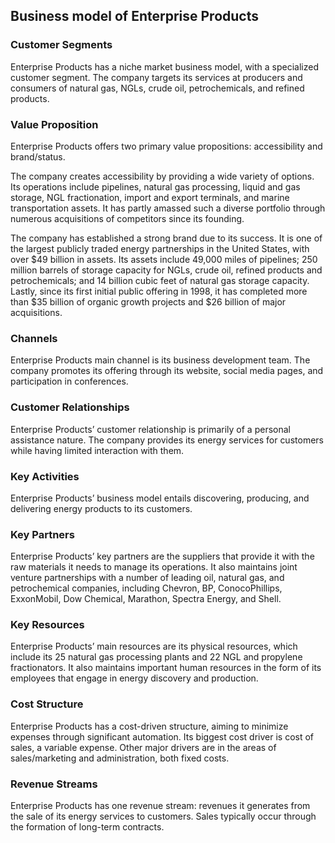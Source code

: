 Business model of Enterprise Products
-------------------------------------

 ### Customer Segments

 Enterprise Products has a niche market business model, with a specialized customer segment. The company targets its services at producers and consumers of natural gas, NGLs, crude oil, petrochemicals, and refined products.

 ### Value Proposition

 Enterprise Products offers two primary value propositions: accessibility and brand/status.

 The company creates accessibility by providing a wide variety of options. Its operations include pipelines, natural gas processing, liquid and gas storage, NGL fractionation, import and export terminals, and marine transportation assets. It has partly amassed such a diverse portfolio through numerous acquisitions of competitors since its founding.

 The company has established a strong brand due to its success. It is one of the largest publicly traded energy partnerships in the United States, with over $49 billion in assets. Its assets include 49,000 miles of pipelines; 250 million barrels of storage capacity for NGLs, crude oil, refined products and petrochemicals; and 14 billion cubic feet of natural gas storage capacity. Lastly, since its first initial public offering in 1998, it has completed more than $35 billion of organic growth projects and $26 billion of major acquisitions.

 ### Channels

 Enterprise Products main channel is its business development team. The company promotes its offering through its website, social media pages, and participation in conferences.

 ### Customer Relationships

 Enterprise Products’ customer relationship is primarily of a personal assistance nature. The company provides its energy services for customers while having limited interaction with them.

 ### Key Activities

 Enterprise Products’ business model entails discovering, producing, and delivering energy products to its customers.

 ### Key Partners

 Enterprise Products’ key partners are the suppliers that provide it with the raw materials it needs to manage its operations. It also maintains joint venture partnerships with a number of leading oil, natural gas, and petrochemical companies, including Chevron, BP, ConocoPhillips, ExxonMobil, Dow Chemical, Marathon, Spectra Energy, and Shell.

 ### Key Resources

 Enterprise Products’ main resources are its physical resources, which include its 25 natural gas processing plants and 22 NGL and propylene fractionators. It also maintains important human resources in the form of its employees that engage in energy discovery and production.

 ### Cost Structure

 Enterprise Products has a cost-driven structure, aiming to minimize expenses through significant automation. Its biggest cost driver is cost of sales, a variable expense. Other major drivers are in the areas of sales/marketing and administration, both fixed costs.

 ### Revenue Streams

 Enterprise Products has one revenue stream: revenues it generates from the sale of its energy services to customers. Sales typically occur through the formation of long-term contracts.